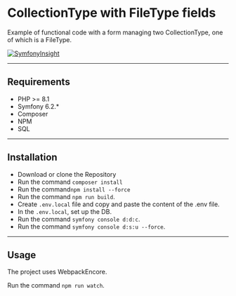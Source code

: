# CollectionType with FileType fields

Example of functional code with a form managing two CollectionType, one of which is a FileType.

[![SymfonyInsight](https://insight.symfony.com/projects/8082c2cf-fb34-48d4-aea5-8b0f610b1439/big.svg)](https://insight.symfony.com/projects/8082c2cf-fb34-48d4-aea5-8b0f610b1439)

---
## Requirements

* PHP >= 8.1
* Symfony 6.2.*
* Composer
* NPM
* SQL

---
## Installation

* Download or clone the Repository
* Run the command ``composer install``
* Run the command``npm install --force``
* Run the command ``npm run build``.
* Create ``.env.local`` file and copy and paste the content of the .env file.
* In the ``.env.local``, set up the DB.
* Run the command ``symfony console d:d:c``.
* Run the command ``symfony console d:s:u --force``.

---
## Usage

The project uses WebpackEncore.

Run the command ``npm run watch``.
